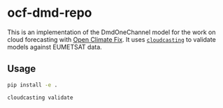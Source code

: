 # ocf-dmd-repo

This is an implementation of the DmdOneChannel model for the work on cloud forecasting with [Open Climate Fix](https://openclimatefix.org/).
It uses [`cloudcasting`](https://github.com/alan-turing-institute/cloudcasting) to validate models against EUMETSAT data.

## Usage

```bash
pip install -e .
```

```bash
cloudcasting validate
```